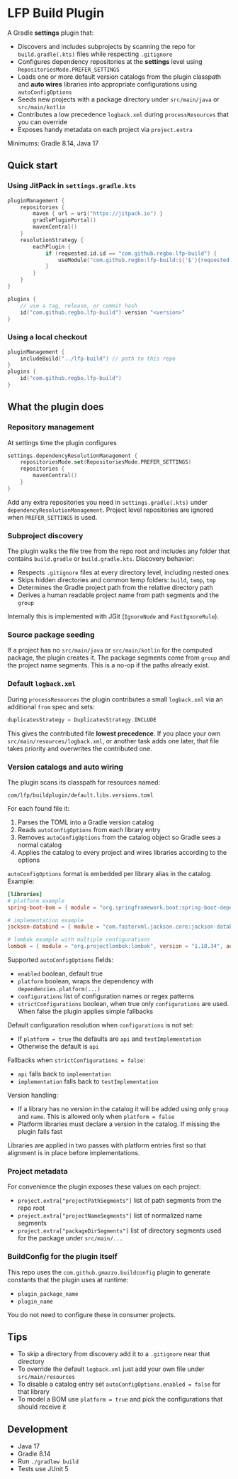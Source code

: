 # LFP Build Plugin

A Gradle **settings** plugin that:

- Discovers and includes subprojects by scanning the repo for `build.gradle(.kts)` files while respecting `.gitignore`
- Configures dependency repositories at the **settings** level using `RepositoriesMode.PREFER_SETTINGS`
- Loads one or more default version catalogs from the plugin classpath and **auto wires** libraries into appropriate
  configurations using `autoConfigOptions`
- Seeds new projects with a package directory under `src/main/java` or `src/main/kotlin`
- Contributes a low precedence `logback.xml` during `processResources` that you can override
- Exposes handy metadata on each project via `project.extra`

Minimums: Gradle 8.14, Java 17

## Quick start

### Using JitPack in `settings.gradle.kts`

```kotlin
pluginManagement {
    repositories {
        maven { url = uri("https://jitpack.io") }
        gradlePluginPortal()
        mavenCentral()
    }
    resolutionStrategy {
        eachPlugin {
            if (requested.id.id == "com.github.regbo.lfp-build") {
                useModule("com.github.regbo:lfp-build:${'$'}{requested.version}")
            }
        }
    }
}

plugins {
    // use a tag, release, or commit hash
    id("com.github.regbo.lfp-build") version "<version>"
}
```

### Using a local checkout

```kotlin
pluginManagement {
    includeBuild("../lfp-build") // path to this repo
}
plugins {
    id("com.github.regbo.lfp-build")
}
```

## What the plugin does

### Repository management

At settings time the plugin configures

```kotlin
settings.dependencyResolutionManagement {
    repositoriesMode.set(RepositoriesMode.PREFER_SETTINGS)
    repositories {
        mavenCentral()
    }
}
```

Add any extra repositories you need in `settings.gradle(.kts)` under `dependencyResolutionManagement`. Project level
repositories are ignored when `PREFER_SETTINGS` is used.

### Subproject discovery

The plugin walks the file tree from the repo root and includes any folder that contains `build.gradle` or
`build.gradle.kts`. Discovery behavior:

- Respects `.gitignore` files at every directory level, including nested ones
- Skips hidden directories and common temp folders: `build`, `temp`, `tmp`
- Determines the Gradle project path from the relative directory path
- Derives a human readable project name from path segments and the `group`

Internally this is implemented with JGit (`IgnoreNode` and `FastIgnoreRule`).

### Source package seeding

If a project has no `src/main/java` or `src/main/kotlin` for the computed package, the plugin creates it. The package
segments come from `group` and the project name segments. This is a no-op if the paths already exist.

### Default `logback.xml`

During `processResources` the plugin contributes a small `logback.xml` via an additional `from` spec and sets:

```kotlin
duplicatesStrategy = DuplicatesStrategy.INCLUDE
```

This gives the contributed file **lowest precedence**. If you place your own `src/main/resources/logback.xml`, or
another task adds one later, that file takes priority and overwrites the contributed one.

### Version catalogs and auto wiring

The plugin scans its classpath for resources named:

```
com/lfp/buildplugin/default.libs.versions.toml
```

For each found file it:

1. Parses the TOML into a Gradle version catalog
2. Reads `autoConfigOptions` from each library entry
3. Removes `autoConfigOptions` from the catalog object so Gradle sees a normal catalog
4. Applies the catalog to every project and wires libraries according to the options

`autoConfigOptions` format is embedded per library alias in the catalog. Example:

```toml
[libraries]
# platform example
spring-boot-bom = { module = "org.springframework.boot:spring-boot-dependencies", version = "3.5.4", autoConfigOptions = { platform = true, configurations = ["api"] } }

# implementation example
jackson-databind = { module = "com.fasterxml.jackson.core:jackson-databind", version.ref = "jackson", autoConfigOptions = { configurations = ["implementation"] } }

# lombok example with multiple configurations
lombok = { module = "org.projectlombok:lombok", version = "1.18.34", autoConfigOptions = { configurations = ["annotationProcessor", "compileOnly", "testAnnotationProcessor", "testCompileOnly"] } }
```

Supported `autoConfigOptions` fields:

- `enabled` boolean, default true
- `platform` boolean, wraps the dependency with `dependencies.platform(...)`
- `configurations` list of configuration names or regex patterns
- `strictConfigurations` boolean, when true only `configurations` are used. When false the plugin applies simple
  fallbacks

Default configuration resolution when `configurations` is not set:

- If `platform = true` the defaults are `api` and `testImplementation`
- Otherwise the default is `api`

Fallbacks when `strictConfigurations = false`:

- `api` falls back to `implementation`
- `implementation` falls back to `testImplementation`

Version handling:

- If a library has no version in the catalog it will be added using only `group` and `name`. This is allowed only when
  `platform = false`
- Platform libraries must declare a version in the catalog. If missing the plugin fails fast

Libraries are applied in two passes with platform entries first so that alignment is in place before implementations.

### Project metadata

For convenience the plugin exposes these values on each project:

- `project.extra["projectPathSegments"]` list of path segments from the repo root
- `project.extra["projectNameSegments"]` list of normalized name segments
- `project.extra["packageDirSegments"]` list of directory segments used for the package under `src/main/...`

### BuildConfig for the plugin itself

This repo uses the `com.github.gmazzo.buildconfig` plugin to generate constants that the plugin uses at runtime:

- `plugin_package_name`
- `plugin_name`

You do not need to configure these in consumer projects.

## Tips

- To skip a directory from discovery add it to a `.gitignore` near that directory
- To override the default `logback.xml` just add your own file under `src/main/resources`
- To disable a catalog entry set `autoConfigOptions.enabled = false` for that library
- To model a BOM use `platform = true` and pick the configurations that should receive it

## Development

- Java 17
- Gradle 8.14
- Run `./gradlew build`
- Tests use JUnit 5
